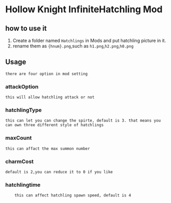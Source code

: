 # Hollow Knight InfiniteHatchling Mod
## how to use it 
   1. Create a folder named `Hatchlings` in Mods and put hatchling picture in it.
   2. rename them as `{hnum}.png`,such as `h1.png`,`h2.png`,`h0.png`
## Usage
	there are four option in mod setting
### attackOption
	this will allow hatchling attack or not
### hatchlingType
	this can let you can change the spirte, default is 3. that means you can own three different style of hatchlings
### maxCount 
	this can affact the max summon number
### charmCost
	default is 2,you can reduce it to 0 if you like
### hatchlingtime
        this can affect hatchling spawn speed, default is 4
